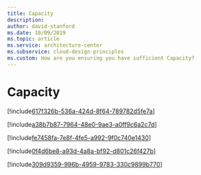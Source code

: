```yaml
---
title: Capacity
description: 
author: david-stanford
ms.date: 10/09/2019
ms.topic: article
ms.service: architecture-center
ms.subservice: cloud-design-principles
ms.custom: How are you ensuring you have sufficient Capacity? 
---
```


# Capacity

<!-- Using a Content Delivery Networks (CDN) if applicable -->
[!include[617f326b-536a-424d-8f64-789782d5fe7a](./guidance/617f326b-536a-424d-8f64-789782d5fe7a.md)]

<!-- Aware of any events that will cause spikes in user load -->
[!include[a38b7b87-7964-48e0-9ae3-a0ff9c6a2c7d](./guidance/a38b7b87-7964-48e0-9ae3-a0ff9c6a2c7d.md)]

<!-- Optimized resource choices (vm, database sizing, etc) to match the needs of your application -->
[!include[fe7458fa-7e8f-4fe5-a992-9f0c740e1430](./guidance/fe7458fa-7e8f-4fe5-a992-9f0c740e1430.md)]

<!-- Configured scaling policies using the appropriate metrics -->
[!include[0f4d6be8-a93d-4a8a-bf92-d801c26f427b](./guidance/0f4d6be8-a93d-4a8a-bf92-d801c26f427b.md)]

<!-- Automatically schedule autoscaling to add resources based on time of day trends -->
[!include[309d9359-996b-4959-9783-330c9899b770](./guidance/309d9359-996b-4959-9783-330c9899b770.md)]

